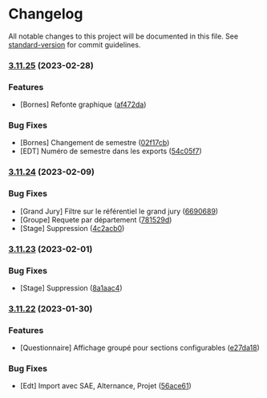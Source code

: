 # Changelog

All notable changes to this project will be documented in this file. See [standard-version](https://github.com/conventional-changelog/standard-version) for commit guidelines.

### [3.11.25](https://github.com/Dannebicque/intranetV3/compare/v3.11.24...v3.11.25) (2023-02-28)


### Features

* [Bornes] Refonte graphique ([af472da](https://github.com/Dannebicque/intranetV3/commit/af472da4bad7e6d9078ccaf9d3829a4d6b368b71))


### Bug Fixes

* [Bornes] Changement de semestre ([02f17cb](https://github.com/Dannebicque/intranetV3/commit/02f17cb04a9b5fe8f79f95f70195556913895286))
* [EDT] Numéro de semestre dans les exports ([54c05f7](https://github.com/Dannebicque/intranetV3/commit/54c05f7bb0c59637ac61cc5c09824633abd59a51))

### [3.11.24](https://github.com/Dannebicque/intranetV3/compare/v3.11.23...v3.11.24) (2023-02-09)


### Bug Fixes

* [Grand Jury] Filtre sur le référentiel le grand jury ([6690689](https://github.com/Dannebicque/intranetV3/commit/6690689e75a4ac7ddccd4454229e280c7d50313f))
* [Groupe] Requete par département ([781529d](https://github.com/Dannebicque/intranetV3/commit/781529dc11af8a306cb8a0f514c7f7640c9aca01))
* [Stage] Suppression ([4c2acb0](https://github.com/Dannebicque/intranetV3/commit/4c2acb0ed9452be7695ec3587ccf3d7fdbfe8474))

### [3.11.23](https://github.com/Dannebicque/intranetV3/compare/v3.11.22...v3.11.23) (2023-02-01)


### Bug Fixes

* [Stage] Suppression ([8a1aac4](https://github.com/Dannebicque/intranetV3/commit/8a1aac42a878db1820f1c68fc27e9f2c563d7f21))

### [3.11.22](https://github.com/Dannebicque/intranetV3/compare/v3.11.21...v3.11.22) (2023-01-30)


### Features

* [Questionnaire] Affichage groupé pour sections configurables ([e27da18](https://github.com/Dannebicque/intranetV3/commit/e27da1863283e1431b7912eda40187db4f78c4e1))


### Bug Fixes

* [Edt] Import avec SAE, Alternance, Projet ([56ace61](https://github.com/Dannebicque/intranetV3/commit/56ace6177325ecd1bb1c4939ce78ce36190d3bbf))
